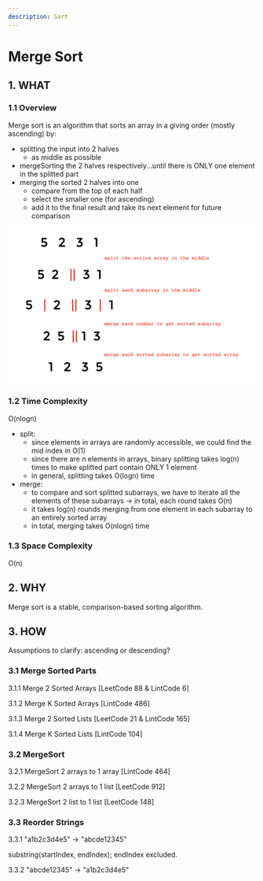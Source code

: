 ```yaml
---
description: Sort
---
```


# Merge Sort

## 1. WHAT

### 1.1 Overview

Merge sort is an algorithm that sorts an array in a giving order \(mostly ascending\) by:

* splitting the input into 2 halves 
  * as middle as possible
* mergeSorting the 2 halves respectively...until there is ONLY one element in the splitted part
* merging the sorted 2 halves into one 
  * compare from the top of each half
  * select the smaller one \(for ascending\) 
  * add it to the final result and take its next element for future comparison

![Illustration - Merge Sort](../.gitbook/assets/screen-shot-2020-02-11-at-10.07.24-pm.png)

### 1.2 Time Complexity

O\(nlogn\)

* split: 
  * since elements in arrays are randomly accessible, we could find the mid index in O\(1\) 
  * since there are n elements in arrays, binary splitting takes log\(n\) times to make splitted part contain ONLY 1 element 
  * in general, splitting takes O\(logn\) time
* merge:
  * to compare and sort splitted subarrays, we have to iterate all the elements of these subarrays -&gt; in total, each round takes O\(n\)
  * it takes log\(n\) rounds merging from one element in each subarray to an entirely sorted array
  * in total, merging takes O\(nlogn\) time

### 1.3 Space Complexity

O\(n\)

## 2. WHY

Merge sort is a stable, comparison-based sorting algorithm.

## 3. HOW

Assumptions to clarify: ascending or descending?

### 3.1 Merge Sorted Parts

3.1.1 Merge 2 Sorted Arrays \[LeetCode 88 & LintCode 6\]

3.1.2 Merge K Sorted Arrays \[LintCode 486\]

3.1.3 Merge 2 Sorted Lists \[LeetCode 21 & LintCode 165\]

3.1.4 Merge K Sorted Lists \[LintCode 104\]

### 3.2 MergeSort 

3.2.1 MergeSort 2 arrays to 1 array \[LintCode 464\]

3.2.2 MergeSort 2 arrays to 1 list \[LeetCode 912\]

3.2.3 MergeSort 2 list to 1 list \[LeetCode 148\]

### 3.3 Reorder Strings

3.3.1 "a1b2c3d4e5" -&gt; "abcde12345"

substring\(startIndex, endIndex\); endIndex excluded.

3.3.2 "abcde12345" -&gt; "a1b2c3d4e5"



## 





